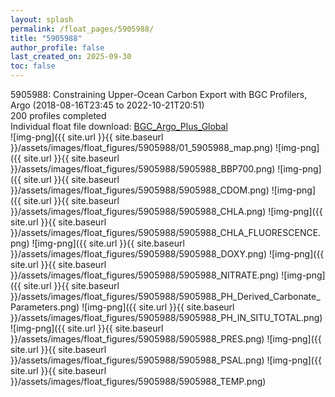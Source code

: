 ```yaml
---
layout: splash
permalink: /float_pages/5905988/
title: "5905988"
author_profile: false
last_created_on: 2025-09-30
toc: false
---
```

 
5905988: Constraining Upper-Ocean Carbon Export with BGC Profilers, Argo (2018-08-16T23:45 to 2022-10-21T20:51)\
200 profiles completed\
Individual float file download: [BGC_Argo_Plus_Global](https://ftp.soest.hawaii.edu/bgc_argo_plus/Individual_Floats/outliers_removed/5905988_Sprof_processed.nc)\
![img-png]({{ site.url }}{{ site.baseurl }}/assets/images/float_figures/5905988/01_5905988_map.png)
![img-png]({{ site.url }}{{ site.baseurl }}/assets/images/float_figures/5905988/5905988_BBP700.png)
![img-png]({{ site.url }}{{ site.baseurl }}/assets/images/float_figures/5905988/5905988_CDOM.png)
![img-png]({{ site.url }}{{ site.baseurl }}/assets/images/float_figures/5905988/5905988_CHLA.png)
![img-png]({{ site.url }}{{ site.baseurl }}/assets/images/float_figures/5905988/5905988_CHLA_FLUORESCENCE.png)
![img-png]({{ site.url }}{{ site.baseurl }}/assets/images/float_figures/5905988/5905988_DOXY.png)
![img-png]({{ site.url }}{{ site.baseurl }}/assets/images/float_figures/5905988/5905988_NITRATE.png)
![img-png]({{ site.url }}{{ site.baseurl }}/assets/images/float_figures/5905988/5905988_PH_Derived_Carbonate_Parameters.png)
![img-png]({{ site.url }}{{ site.baseurl }}/assets/images/float_figures/5905988/5905988_PH_IN_SITU_TOTAL.png)
![img-png]({{ site.url }}{{ site.baseurl }}/assets/images/float_figures/5905988/5905988_PRES.png)
![img-png]({{ site.url }}{{ site.baseurl }}/assets/images/float_figures/5905988/5905988_PSAL.png)
![img-png]({{ site.url }}{{ site.baseurl }}/assets/images/float_figures/5905988/5905988_TEMP.png)
